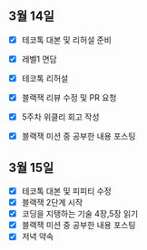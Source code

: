 ## 3월 14일

- [x] 테코톡 대본 및 리허설 준비
- [x] 레벨1 면담
- [x] 테코톡 리허설
- [x] 블랙잭 리뷰 수정 및 PR 요청
- [x] 5주차 위클리 회고 작성
- [x] 블랙잭 미션 중 공부한 내용 포스팅



## 3월 15일

- [x] 테코톡 대본 및 피피티 수정
- [x] 블랙잭 2단계 시작
- [x] 코딩을 지탱하는 기술 4장,5장 읽기
- [x] 블랙잭 미션 중 공부한 내용 포스팅
- [x] 저녁 약속
